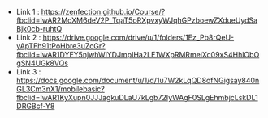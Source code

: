 - Link 1  : https://zenfection.github.io/Course/?fbclid=IwAR2MoXM6deV2P_TqaT5oRXpvxyWJqhGPzboewZXdueUydSaBjk0cb-ruhtQ
- Link 2 : https://drive.google.com/drive/u/1/folders/1Ez_Pb8rQeU-yApTFh91tPoHbre3uZcGr?fbclid=IwAR1DYEY5njwhWlYDJmpIHa2LE1WXpRMRmeiXc09xS4HhlObOgSN4UGk8VQs
- Link 3 : https://docs.google.com/document/u/1/d/1u7W2kLqQD8ofNGigsay840nGL3Cm3nX1/mobilebasic?fbclid=IwAR1KyXupn0JJJagkuDLaU7kLgb72IyWAgF0SLgEhmbjcLskDL1DRGBcf-Y8
